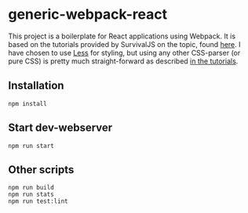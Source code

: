 # generic-webpack-react
This project is a boilerplate for React applications using Webpack. It is based on the tutorials provided by SurvivalJS on the topic, found <a href="http://survivejs.com/webpack/" target="\_blank">here</a>. I have chosen to use <a href="http://lesscss.org/" target="\_blank">Less</a> for styling, but using any other CSS-parser (or pure CSS) is pretty much straight-forward as described  <a href="http://survivejs.com/webpack/loading-assets/loading-styles/" target="\_blank">in the tutorials</a>.

## Installation
```
npm install
```

## Start dev-webserver
```
npm run start
```

## Other scripts
```
npm run build
npm run stats
npm run test:lint
```
